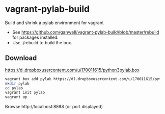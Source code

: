 vagrant-pylab-build
===================

Build and shrink a pylab environment for vagrant

* See https://github.com/ganwell/vagrant-pylab-build/blob/master/rebuild for packages installed.
* Use ./rebuild to build the box.

Download
--------

https://dl.dropboxusercontent.com/u/170011615/python3pylab.box

````bash
vagrant box add pylab https://dl.dropboxusercontent.com/u/170011615/python3pylab.box
mkdir pylab
cd pylab
vagrant init pylab
vagrant up
````

Browse http://localhost:8888 (or port displayed)
